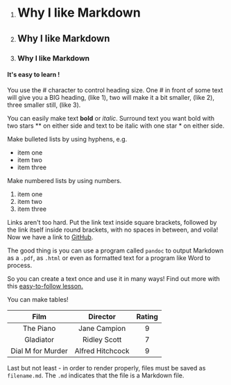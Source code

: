 1. # Why I like Markdown
2. ## Why I like Markdown
3. ### Why I like Markdown

#### It's easy to learn !

You use the # character to control heading size. One # in front of some text will give you a BIG heading, (like 1), two will make it a bit smaller, (like 2), three smaller still, (like 3). 

You can easily make text **bold** or *italic*. Surround text you want bold with two stars ** on either side and text to be italic with one star * on either side.

Make bulleted lists by using hyphens, e.g.

- item one
- item two
- item three

Make numbered lists by using numbers.

1. item one
2. item two
3. item three

Links aren't too hard. Put the link text inside square brackets, followed by the link itself inside round brackets, with no spaces in between, and voila! Now we have a link to [GitHub](https://github.com).

The good thing is you can use a program called `pandoc` to output Markdown as a `.pdf`, as `.html` or even as formatted text for a program like Word to process.

So you can create a text once and use it in many ways! Find out more with this [easy-to-follow lesson.](https://programminghistorian.org/en/lessons/sustainable-authorship-in-plain-text-using-pandoc-and-markdown)  

You can make tables!

Film | Director | Rating |
:---:|:---:|:---:|
The Piano| Jane Campion | 9|
Gladiator | Ridley Scott| 7|
Dial M for Murder | Alfred Hitchcock | 9|

Last but not least - in order to render properly, files must be saved as `filename.md`. The `.md` indicates that the file is a Markdown file.

